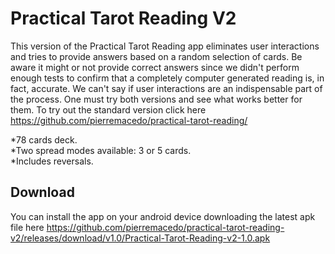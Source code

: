 # Practical Tarot Reading V2

This version of the Practical Tarot Reading app eliminates user interactions and tries to provide answers based on a random selection of cards. Be aware it might or not provide correct answers since we didn't perform enough tests to confirm that a completely computer generated reading is, in fact, accurate. We can't say if user interactions are an indispensable part of the process. One must try both versions and see what works better for them. To try out the standard version click here https://github.com/pierremacedo/practical-tarot-reading/

*78 cards deck.  
*Two spread modes available: 3 or 5 cards.  
*Includes reversals.   



## Download

You can install the app on your android device downloading the latest apk file here https://github.com/pierremacedo/practical-tarot-reading-v2/releases/download/v1.0/Practical-Tarot-Reading-v2-1.0.apk
